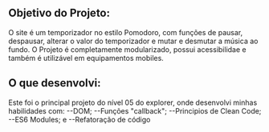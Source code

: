 ## Objetivo do Projeto:
O site é um temporizador no estilo Pomodoro, com funções de pausar, despausar, alterar o valor do temporizador e mutar e desmutar a música ao fundo.
O Projeto é completamente modularizado, possui acessibilidae e também é utilizável em equipamentos mobiles.

## O que desenvolvi:
Este foi o principal projeto do nível 05 do explorer, onde desenvolvi minhas habilidades com:
--DOM;
--Funções "callback";
--Principios de Clean Code;
--ES6 Modules; e
--Refatoração de código

